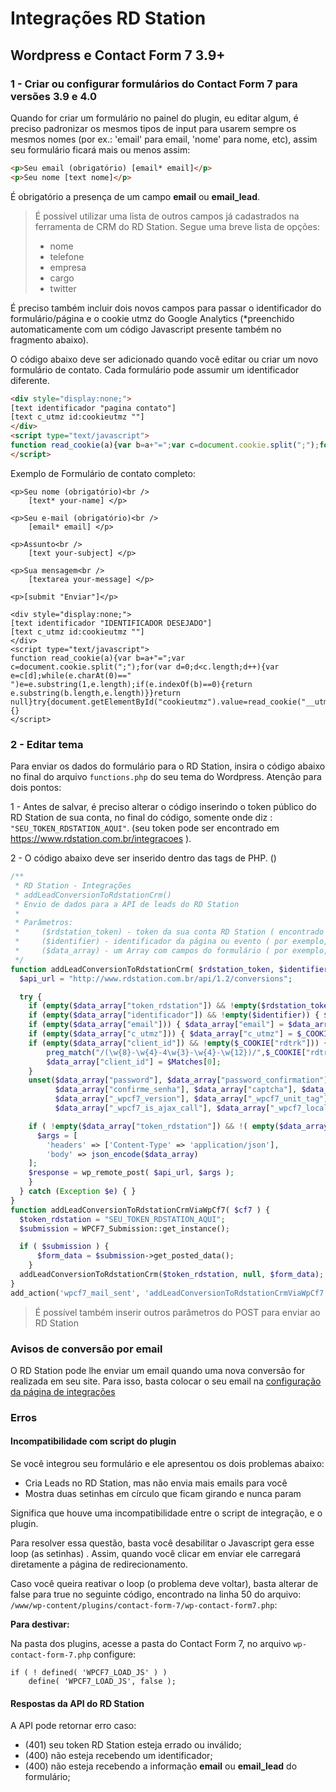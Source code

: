 # Integrações RD Station
## Wordpress e Contact Form 7 3.9+

### 1 - Criar ou configurar formulários do Contact Form 7 para versões 3.9 e 4.0

Quando for criar um formulário no painel do plugin, eu editar algum, é preciso padronizar os mesmos tipos de input para usarem sempre os mesmos nomes (por ex.: 'email' para email, 'nome' para nome, etc), assim seu formulário ficará mais ou menos assim:

```HTML
<p>Seu email (obrigatório) [email* email]</p>
<p>Seu nome [text nome]</p>
```

É obrigatório a presença de um campo <strong>email</strong> ou <strong>email_lead</strong>.

> É possível utilizar uma lista de outros campos já cadastrados na ferramenta de CRM do RD Station. Segue uma breve lista de opções:<ul><li>nome</li><li>telefone</li><li>empresa</li><li>cargo</li><li>twitter</li></ul>

É preciso também incluir dois novos campos para passar o identificador do formulário/página e o cookie utmz do Google Analytics (*preenchido automaticamente com um código Javascript presente também no fragmento abaixo).

O código abaixo deve ser adicionado quando você editar ou criar um novo formulário de contato. Cada formulário pode assumir um identificador diferente.

```HTML
<div style="display:none;">
[text identificador "pagina contato"]
[text c_utmz id:cookieutmz ""]
</div>
<script type="text/javascript">
function read_cookie(a){var b=a+"=";var c=document.cookie.split(";");for(var d=0;d<c.length;d++){var e=c[d];while(e.charAt(0)==" ")e=e.substring(1,e.length);if(e.indexOf(b)==0){return e.substring(b.length,e.length)}}return null}try{document.getElementById("cookieutmz").value=read_cookie("__utmz")}catch(err){}
</script>
```

Exemplo de Formulário de contato completo:

```
<p>Seu nome (obrigatório)<br />
    [text* your-name] </p>

<p>Seu e-mail (obrigatório)<br />
    [email* email] </p>

<p>Assunto<br />
    [text your-subject] </p>

<p>Sua mensagem<br />
    [textarea your-message] </p>

<p>[submit "Enviar"]</p>

<div style="display:none;">
[text identificador "IDENTIFICADOR DESEJADO"]
[text c_utmz id:cookieutmz ""]
</div>
<script type="text/javascript">
function read_cookie(a){var b=a+"=";var c=document.cookie.split(";");for(var d=0;d<c.length;d++){var e=c[d];while(e.charAt(0)==" ")e=e.substring(1,e.length);if(e.indexOf(b)==0){return e.substring(b.length,e.length)}}return null}try{document.getElementById("cookieutmz").value=read_cookie("__utmz")}catch(err){}
</script>
```

### 2 - Editar tema

Para enviar os dados do formulário para o RD Station, insira o código abaixo no final do arquivo <code>functions.php</code> do seu tema do Wordpress.
Atenção para dois pontos:

1 - Antes de salvar, é preciso alterar o código inserindo o token público do RD Station de sua conta, no final do código, somente onde diz : `"SEU_TOKEN_RDSTATION_AQUI"`. (seu token pode ser encontrado em https://www.rdstation.com.br/integracoes ).

2 - O código abaixo deve ser inserido dentro das tags de PHP. (<?php (...) ?>)

```PHP
/**
 * RD Station - Integrações
 * addLeadConversionToRdstationCrm()
 * Envio de dados para a API de leads do RD Station
 *
 * Parâmetros:
 *     ($rdstation_token) - token da sua conta RD Station ( encontrado em https://www.rdstation.com.br/docs/api )
 *     ($identifier) - identificador da página ou evento ( por exemplo, 'pagina-contato' )
 *     ($data_array) - um Array com campos do formulário ( por exemplo, array('email' => 'teste@rdstation.com.br', 'name' =>'Fulano') )
 */
function addLeadConversionToRdstationCrm( $rdstation_token, $identifier, $data_array ) {
  $api_url = "http://www.rdstation.com.br/api/1.2/conversions";

  try {
    if (empty($data_array["token_rdstation"]) && !empty($rdstation_token)) { $data_array["token_rdstation"] = $rdstation_token; }
    if (empty($data_array["identificador"]) && !empty($identifier)) { $data_array["identificador"] = $identifier; }
    if (empty($data_array["email"])) { $data_array["email"] = $data_array["your-email"]; }
    if (empty($data_array["c_utmz"])) { $data_array["c_utmz"] = $_COOKIE["__utmz"]; }
    if (empty($data_array["client_id"]) && !empty($_COOKIE["rdtrk"])) { 
	    preg_match("/(\w{8}-\w{4}-4\w{3}-\w{4}-\w{12})/",$_COOKIE["rdtrk"],$Matches);
	    $data_array["client_id"] = $Matches[0];
	}
    unset($data_array["password"], $data_array["password_confirmation"], $data_array["senha"],
          $data_array["confirme_senha"], $data_array["captcha"], $data_array["_wpcf7"],
          $data_array["_wpcf7_version"], $data_array["_wpcf7_unit_tag"], $data_array["_wpnonce"],
          $data_array["_wpcf7_is_ajax_call"], $data_array["_wpcf7_locale"], $data_array["your-email"]);

    if ( !empty($data_array["token_rdstation"]) && !( empty($data_array["email"]) && empty($data_array["email_lead"]) ) ) {
      $args = [
		'headers' => ['Content-Type' => 'application/json'],
		'body' => json_encode($data_array)
	];
	$response = wp_remote_post( $api_url, $args );
    }
  } catch (Exception $e) { }
}
function addLeadConversionToRdstationCrmViaWpCf7( $cf7 ) {
  $token_rdstation = "SEU_TOKEN_RDSTATION_AQUI";
  $submission = WPCF7_Submission::get_instance();

  if ( $submission ) {
      $form_data = $submission->get_posted_data();
    }
  addLeadConversionToRdstationCrm($token_rdstation, null, $form_data);
}
add_action('wpcf7_mail_sent', 'addLeadConversionToRdstationCrmViaWpCf7');
```

> É possível também inserir outros parâmetros do POST para enviar ao RD Station

### Avisos de conversão por email

O RD Station pode lhe enviar um email quando uma nova conversão for realizada em seu site.
Para isso, basta colocar o seu email na [configuração da página de integrações](https://www.rdstation.com.br/integracoes)


### Erros

#### Incompatibilidade com script do plugin

Se você integrou seu formulário e ele apresentou os dois problemas abaixo:
- Cria Leads no RD Station, mas não envia mais emails para você
- Mostra duas setinhas em círculo que ficam girando e nunca param

Significa que houve uma incompatibilidade entre o script de integração, e o plugin.

Para resolver essa questão, basta você desabilitar o Javascript gera esse loop (as setinhas) . Assim, quando você clicar em enviar ele carregará diretamente a página de redirecionamento.

Caso você queira reativar o loop (o problema deve voltar), basta alterar de false para true no seguinte código, encontrado na linha 50 do arquivo: `/www/wp-content/plugins/contact-form-7/wp-contact-form7.php`:

**Para destivar:**

Na pasta dos plugins, acesse a pasta do Contact Form 7, no arquivo `wp-contact-form-7.php` configure:

```
if ( ! defined( 'WPCF7_LOAD_JS' ) )
    define( 'WPCF7_LOAD_JS', false );
```

#### Respostas da API do RD Station
A API pode retornar erro caso:
 - (401) seu token RD Station esteja errado ou inválido;
 - (400) não esteja recebendo um identificador;
 - (400) não esteja recebendo a informação <strong>email</strong> ou <strong>email_lead</strong> do formulário;
